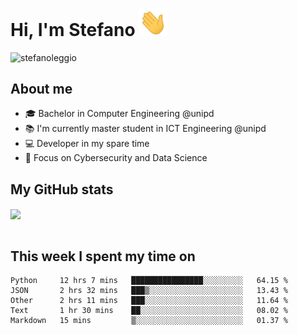 # Hi, I'm Stefano <img src="https://raw.githubusercontent.com/stefanoleggio/stefanoleggio/main/images/wave.gif" width="45px">

<p align="left"> <img src="https://komarev.com/ghpvc/?username=stefanoleggio&label=Views&color=blue&style=plastic" alt="stefanoleggio" /></p>

## About me
- 🎓 Bachelor in Computer Engineering @unipd
- 📚 I'm currently master student in ICT Engineering @unipd
- 💻 Developer in my spare time
- 🎯 Focus on Cybersecurity and Data Science


## My GitHub stats

<a href="https://github.com/anuraghazra/github-readme-stats" >
  <img align="center" src="https://github-readme-stats.vercel.app/api/top-langs/?username=stefanoleggio&langs_count=10&hide=html,blade&layout=compact&count_private=true&theme=swift" />
</a>
</br>
</br>

## This week I spent my time on


<!--START_SECTION:waka-->
```text
Python     12 hrs 7 mins   ████████████████░░░░░░░░░   64.15 % 
JSON       2 hrs 32 mins   ███▒░░░░░░░░░░░░░░░░░░░░░   13.43 % 
Other      2 hrs 11 mins   ███░░░░░░░░░░░░░░░░░░░░░░   11.64 % 
Text       1 hr 30 mins    ██░░░░░░░░░░░░░░░░░░░░░░░   08.02 % 
Markdown   15 mins         ▒░░░░░░░░░░░░░░░░░░░░░░░░   01.37 % 
```
<!--END_SECTION:waka-->

